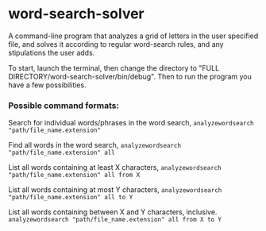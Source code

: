 # word-search-solver
A command-line program that analyzes a grid of letters in the user specified file, and solves it according to regular word-search rules, and any stipulations the user adds.

To start, launch the terminal, then change the directory to "FULL DIRECTORY/word-search-solver/bin/debug". Then to run the program you have a few possibilities.


### Possible command formats:

Search for individual words/phrases in the word search,
```analyzewordsearch "path/file_name.extension"```

Find all words in the word search,
```analyzewordsearch "path/file_name.extension" all```

List all words containing at least X characters,
```analyzewordsearch "path/file_name.extension" all from X```

List all words containing at most Y characters,
```analyzewordsearch "path/file_name.extension" all to Y```

List all words containing between X and Y characters, inclusive.
```analyzewordsearch "path/file_name.extension" all from X to Y```
